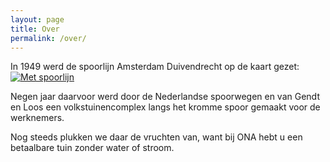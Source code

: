 ```yaml
---
layout: page
title: Over
permalink: /over/
---
```

In 1949 werd de spoorlijn Amsterdam Duivendrecht op de kaart gezet:
[![Met spoorlijn]({{site.baseurl}}/assets/img/MetSpoorlijn.png)](https://www.topotijdreis.nl/)

Negen jaar daarvoor werd door de Nederlandse spoorwegen en van Gendt en Loos een volkstuinencomplex langs het kromme spoor gemaakt voor de werknemers.

Nog steeds plukken we daar de vruchten van, want bij ONA hebt u
een betaalbare tuin zonder water of stroom.
